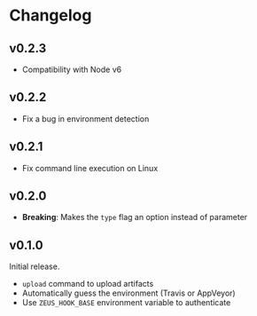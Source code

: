 # Changelog

## v0.2.3

 - Compatibility with Node v6

## v0.2.2

 - Fix a bug in environment detection

## v0.2.1

 - Fix command line execution on Linux

## v0.2.0

 - **Breaking**: Makes the `type` flag an option instead of parameter

## v0.1.0

Initial release.

 - `upload` command to upload artifacts
 - Automatically guess the environment (Travis or AppVeyor)
 - Use `ZEUS_HOOK_BASE` environment variable to authenticate
